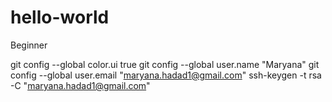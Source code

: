 # hello-world
Beginner

git config --global color.ui true
git config --global user.name "Maryana"
git config --global user.email "maryana.hadad1@gmail.com"
ssh-keygen -t rsa -C "maryana.hadad1@gmail.com"
